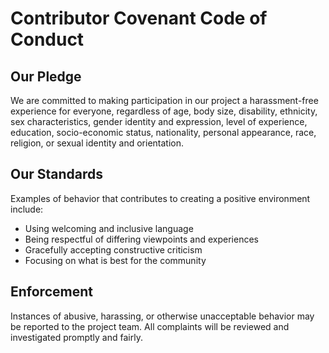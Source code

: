 # Contributor Covenant Code of Conduct

## Our Pledge

We are committed to making participation in our project a harassment-free experience for everyone, regardless of age, body size, disability, ethnicity, sex characteristics, gender identity and expression, level of experience, education, socio-economic status, nationality, personal appearance, race, religion, or sexual identity and orientation.

## Our Standards

Examples of behavior that contributes to creating a positive environment include:
* Using welcoming and inclusive language
* Being respectful of differing viewpoints and experiences
* Gracefully accepting constructive criticism
* Focusing on what is best for the community

## Enforcement

Instances of abusive, harassing, or otherwise unacceptable behavior may be reported to the project team. All complaints will be reviewed and investigated promptly and fairly.